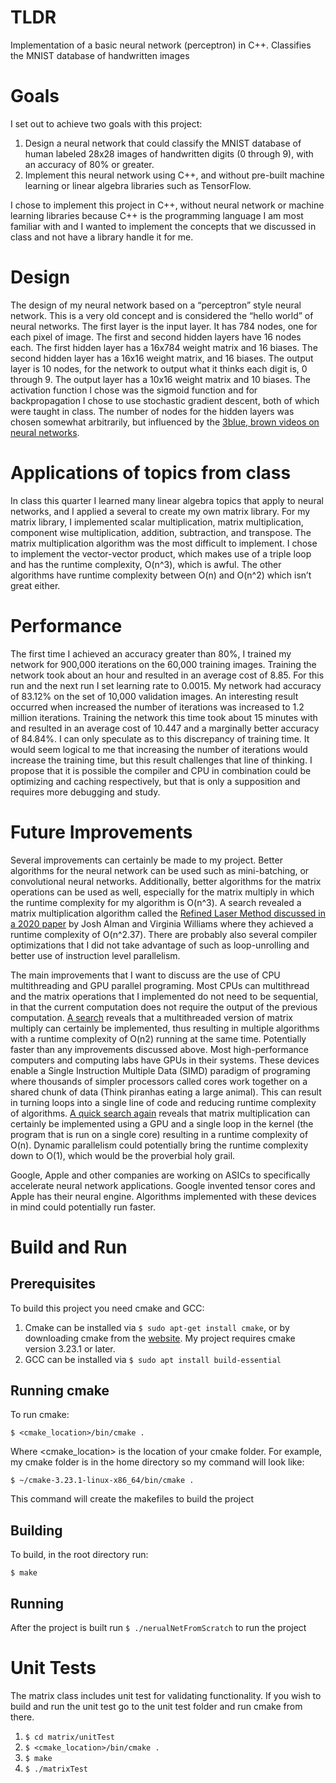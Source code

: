 # TLDR
Implementation of a basic neural network (perceptron) in C++. Classifies the 
MNIST database of handwritten images

# Goals
I set out to achieve two goals with this project: 
1. Design a neural network that could classify the MNIST database of human 
   labeled 28x28 images of handwritten digits (0 through 9), with an accuracy 
   of 80% or greater. 
2. Implement this neural network using C++, and without pre-built machine 
   learning or linear algebra libraries such as TensorFlow.

I chose to implement this project in C++, without neural network or machine 
learning libraries because C++ is the programming language I am most familiar 
with and I wanted to implement the concepts that we discussed in class and not 
have a library handle it for me.

# Design
The design of my neural network based on a “perceptron” style neural network. 
This is a very old concept and is considered the “hello world” of neural 
networks. The first layer is the input layer. It has 784 nodes, one for each 
pixel of image. The first and second hidden layers have 16 nodes each. The 
first hidden layer has a 16x784 weight matrix and 16 biases. The second hidden 
layer has a 16x16 weight matrix, and 16 biases. The output layer is 10 nodes, 
for the network to output what it thinks each digit is, 0 through 9. The output 
layer has a 10x16 weight matrix and 10 biases. The activation function I chose 
was the sigmoid function and for backpropagation I chose to use stochastic 
gradient descent, both of which were taught in class. The number of nodes for 
the hidden layers was chosen somewhat arbitrarily, but influenced by the [3blue, brown videos on neural networks][4].

# Applications of topics from class
In class this quarter I learned many linear algebra topics that apply to neural 
networks, and I applied a several to create my own matrix library. For my 
matrix library, I implemented scalar multiplication, matrix multiplication, 
component wise multiplication, addition, subtraction, and transpose. The matrix 
multiplication algorithm was the most difficult to implement. I chose to 
implement the vector-vector product, which makes use of a triple loop and has 
the runtime complexity, O(n^3), which is awful. The other algorithms have 
runtime complexity between O(n) and O(n^2) which isn’t great either.

# Performance
The first time I achieved an accuracy greater than 80%, I trained my network 
for 900,000 iterations on the 60,000 training images. Training the network took 
about an hour and resulted in an average cost of 8.85. For this run and the 
next run I set learning rate to 0.0015. My network had accuracy of 83.12% on 
the set of 10,000 validation images. An interesting result occurred when 
increased the number of iterations was increased to 1.2 million iterations. 
Training the network this time took about 15 minutes with and resulted in an 
average cost of 10.447 and a marginally better accuracy of 84.84%. I can only 
speculate as to this discrepancy of training time. It would seem logical to me 
that increasing the number of iterations would increase the training time, but 
this result challenges that line of thinking. I propose that it is possible the
compiler and CPU in combination could be optimizing and caching respectively, 
but that is only a supposition and requires more debugging and study. 

# Future Improvements
Several improvements can certainly be made to my project. Better algorithms for 
the neural network can be used such as mini-batching, or convolutional neural 
networks. Additionally, better algorithms for the matrix operations can be used 
as well, especially for the matrix multiply in which the runtime complexity for 
my algorithm is O(n^3). A search revealed a matrix multiplication algorithm 
called the [Refined Laser Method discussed in a 2020 paper][1] by Josh Alman and 
Virginia Williams where they achieved a runtime complexity of O(n^2.37). There 
are probably also several compiler optimizations that I did not take advantage 
of such as loop-unrolling and better use of instruction level parallelism. 

The main improvements that I want to discuss are the use of CPU multithreading 
and GPU parallel programing. Most CPUs can multithread and the matrix 
operations that I implemented do not need to be sequential, in that the current 
computation does not require the output of the previous computation. [A search][2] 
reveals that a multithreaded version of matrix multiply can certainly be 
implemented, thus resulting in multiple algorithms with a runtime complexity of 
O(n2) running at the same time. Potentially faster than any improvements 
discussed above. Most high-performance computers and computing labs have GPUs in 
their systems. These devices enable a Single Instruction Multiple Data (SIMD) 
paradigm of programing where thousands of simpler processors called cores work 
together on a shared chunk of data (Think piranhas eating a large animal). This 
can result in turning loops into a single line of code and reducing runtime 
complexity of algorithms. [A quick search again][3] reveals that matrix 
multiplication can certainly be implemented using a GPU and a single loop in the 
kernel (the program that is run on a single core) resulting in a runtime 
complexity of O(n). Dynamic parallelism could potentially bring the runtime 
complexity down to O(1), which would be the proverbial holy grail. 

Google, Apple and other companies are working on ASICs to specifically 
accelerate neural network applications. Google invented tensor cores and Apple 
has their neural engine. Algorithms implemented with these devices in mind could 
potentially run faster.

[1]: https://arxiv.org/abs/2010.05846 
[2]: https://www.geeksforgeeks.org/multiplication-of-matrix-using-threads/
[3]: https://docs.nvidia.com/cuda/pdf/CUDA_C_Best_Practices_Guide.pdf 
[4]: https://youtu.be/aircAruvnKk?si=FSAfqP9RxGoLfuzc&t=255 


# Build and Run

## Prerequisites
To build this project you need cmake and GCC:
1. Cmake can be installed via `$ sudo apt-get install cmake`, or by downloading 
   cmake from the [website](https://cmake.org/download/). 
   My project requires cmake version 3.23.1 or later.
2. GCC can be installed via `$ sudo apt install build-essential`

## Running cmake
To run cmake:

`$ <cmake_location>/bin/cmake .`

Where <cmake_location> is the location of your cmake folder. For example, my
cmake folder is in the home directory so my command will look like:

`$ ~/cmake-3.23.1-linux-x86_64/bin/cmake .`

This command will create the makefiles to build the project

## Building 
To build, in the root directory run:

`$ make`

## Running
After the project is built run `$ ./nerualNetFromScratch` to run the project

# Unit Tests
The matrix class includes unit test for validating functionality. If you wish to
build and run the unit test go to the unit test folder and run cmake from there.
1. `$ cd matrix/unitTest`
2. `$ <cmake_location>/bin/cmake .`
3. `$ make`
4. `$ ./matrixTest`
